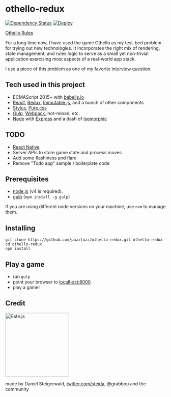 # othello-redux

[![Dependency Status](https://david-dm.org/puzzfuzz/othello-redux.svg)](https://david-dm.org/puzzfuzz/othello-redux)
[![Deploy](https://www.herokucdn.com/deploy/button.svg)](https://heroku.com/deploy)

[Othello Rules](http://www.wikihow.com/Play-Othello)

For a long time now, I have used the game Othello as my test-bed problem for trying out new technologies. It incorporates the right mix of rendering, state management, and rules logic to serve as a small yet non-trivial application exercising most aspects of a real-world app stack.

I use a piece of this problem as one of my favorite [interview question](http://jsfiddle.net/chris_puzzo/0e6xo42r/).

## Tech used in this project


- ECMAScript 2015+ with [babeljs.io](https://babeljs.io/)
- [React](https://facebook.github.io/react/), [Redux](https://github.com/rackt/redux), [Immutable.js](https://facebook.github.io/immutable-js/), and a bunch of other components
- [Stylus](https://learnboost.github.io/stylus/), [Pure.css](http://purecss.io/)
- [Gulp](http://gulpjs.com/), [Webpack](https://webpack.github.io/), hot-reload, etc.
- [Node](https://nodejs.org/en/) with [Express](http://expressjs.com/) and a dash of [isomorphic](http://isomorphic.net/)

## TODO

- [React Native](https://facebook.github.io/react-native/)
- Server APIs to store game state and process moves
- Add some flashiness and flare
- Remove "Todo app" sample / boilerplate code

## Prerequisites

- [node.js](http://nodejs.org) (v4 is required).
- [gulp](http://gulpjs.com/) (`npm install -g gulp`)

If you are using different node versions on your machine, use `nvm` to manage them.
## Installing

```shell
git clone https://github.com/puzzfuzz/othello-redux.git othello-redux
cd othello-redux
npm install
```

## Play a game

- run `gulp`
- point your browser to [localhost:8000](http://localhost:8000)
- play a game!


## Credit

<img alt="Este.js" src="https://cloud.githubusercontent.com/assets/66249/6515278/de638916-c388-11e4-8754-184f5b11e770.jpeg" width="200">

made by Daniel Steigerwald, [twitter.com/steida](https://twitter.com/steida), @grabbou and the community
